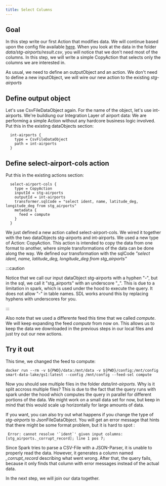 ```yaml
---
title: Select Columns
---
```


## Goal

In this step write our first Action that modifies data.
We will continue based upon the config file available [here](application-download-part1.conf).
When you look at the data in the folder *data/stg-airports/result.csv*, you will notice that we
don't need most of the columns. In this step, we will write a simple CopyAction that selects only the columns we
are interested in.

As usual, we need to define an outputObject and an action. We don't need to define a new inputObject, 
we will wire our new action to the existing  *stg-airports* 

## Define output object

Let's use CsvFileDataObject again. For the name of the object, let's use int-airports.
We're buildiung our Integration Layer of airport data: We are performing a simple Action without any hardcore business logic involved.
Put this in the existing dataObjects section:

      int-airports {
        type = CsvFileDataObject
        path = int-airports
      }

## Define select-airport-cols action

Put this in the existing actions section:

      select-airport-cols {
        type = CopyAction
        inputId = stg-airports
        outputId = int-airports
        transformer.sqlCode = "select ident, name, latitude_deg, longitude_deg from stg_airports"
        metadata {
          feed = compute
        }
      }

We just defined a new action called select-airport-cols. We wired it together with the two dataObjects
stg-airports and int-airports.
We used a new type of Action: CopyAction. This action is intended to copy the data from one format to another,
where simple transformations of the data can be done along the way.
We defined our transformation with the sqlCode *"select ident, name, latitude_deg, longitude_deg from stg_airports"*

:::caution

Notice that we call our input dataObject stg-airports with a hyphen "-", but in the sql, we call it "stg\_airports" with an underscore "_".
This is due to a limitation in spark, which is used under the hood to execute the query. It does not allow "-" in table names.
SDL works around this by replacing hyphens with underscores for you.

:::

Also note that we used a differente feed this time that we called *compute*. 
We will keep expanding the feed *compute* from now on.
This allows us to keep the data we downloaded in the previous steps in our local files and just
try out our new actions.

## Try it out

This time, we changed the feed to compute:

    docker run --rm -v ${PWD}/data:/mnt/data -v ${PWD}/config:/mnt/config smart-data-lake/gs1:latest --config /mnt/config --feed-sel compute

Now you should see multiple files in the folder *data/int-airports*. Why is it split accross multiple files?
This is due to the fact that the query runs with spark under the hood which computes the query in parallel for different portions of the data.
We might work on a small data set for now, but keep in mind that this would scale up horizontally for large amounts of data.

If you want, you can also try out what happens if you change the type of *stg-airports* to JsonFileDataObject.
You will get an error message that hints that there might be some format problem, but it is hard to spot :

     Error: cannot resolve '`ident`' given input columns: [stg_airports._corrupt_record]; line 1 pos 7;

Since Spark tries to parse a CSV-File with a JSON-Parser, it is unable to properly read the data.
However, it generates a column named *_corrupt_record* describing what went wrong.
After that, the query fails, because it only finds that column with error messages instead of the actual data.

In the next step, we will join our data together.

